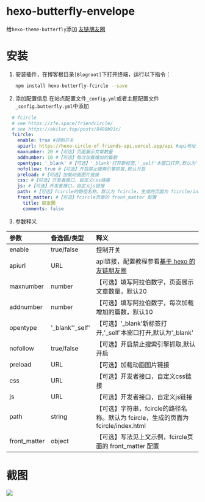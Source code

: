 # hexo-butterfly-envelope

给`hexo-theme-butterfly`添加 [友链朋友圈](https://akilar.top/posts/8480b91c/)

# 安装

1. 安装插件，在博客根目录`[Blogroot]`下打开终端，运行以下指令：
    ```bash
    npm install hexo-butterfly-fcircle --save
    ```

2. 添加配置信息
  在站点配置文件`_config.yml`或者主题配置文件`_config.butterfly.yml`中添加

  ```yaml
    # fcircle
    # see https://zfe.space/friendcircle/
    # see https://akilar.top/posts/8480b91c/
    fcircle:
      enable: true #控制开关
      apiurl: https://hexo-circle-of-friends-api.vercel.app/api #api地址
      maxnumber: 20 #【可选】页面展示文章数量
      addnumber: 10 #【可选】每次加载增加的篇数
      opentype: '_blank' #【可选】'_blank'打开新标签,'_self'本窗口打开,默认为'_blank'
      nofollow: true #【可选】开启禁止搜索引擎抓取,默认开启
      preload: #【可选】加载动画图片链接
      css: #【可选】开发者接口，自定义css链接
      js: #【可选】开发者接口，自定义js链接
      path: #【可选】fcircle的路径名称。默认为 fcircle，生成的页面为 fcircle/index.html
      front_matter: #【可选】fcircle页面的 front_matter 配置
        title: 朋友圈
        comments: false
  ```
3. 参数释义

  |参数|备选值/类型|释义|
  |:--|:--|:--|
  |enable|true/false|控制开关|
  |apiurl|URL|api链接，配置教程参看[基于 hexo 的友链朋友圈](https://zfe.space/friendcircle/)|
  |maxnumber|number|【可选】填写阿拉伯数字，页面展示文章数量，默认20|
  |addnumber|number|【可选】填写阿拉伯数字，每次加载增加的篇数，默认10|
  |opentype|'_blank''_self' |【可选】'_blank'新标签打开,'_self'本窗口打开,默认为'_blank'|
  |nofollow| true/false |【可选】开启禁止搜索引擎抓取,默认开启|
  |preload| URL|【可选】加载动画图片链接|
  |css| URL|【可选】开发者接口，自定义css链接|
  |js| URL|【可选】开发者接口，自定义js链接|
  |path| string|【可选】字符串，fcircle的路径名称。默认为 fcircle，生成的页面为 fcircle/index.html|
  |front_matter|object|【可选】写法见上文示例，fcircle页面的 front_matter 配置|

# 截图
  ![](https://cdn.jsdelivr.net/gh/Akilarlxh/Picgo/assets/Friend-link-subscription-dfbba739.png)
